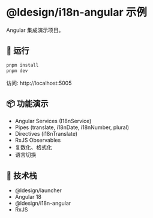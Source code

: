 # @ldesign/i18n-angular 示例

Angular 集成演示项目。

## 🚀 运行

```bash
pnpm install
pnpm dev
```

访问: http://localhost:5005

## 📦 功能演示

- Angular Services (I18nService)
- Pipes (translate, i18nDate, i18nNumber, plural)
- Directives (i18nTranslate)
- RxJS Observables
- 复数化、格式化
- 语言切换

## 🎯 技术栈

- @ldesign/launcher
- Angular 18
- @ldesign/i18n-angular
- RxJS


